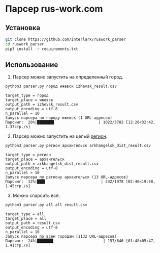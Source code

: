 # Парсер rus-work.com

## Установка

```bash
git clone https://github.com/interlark/ruswork_parser
cd ruswork_parser
pip3 install -r requirements.txt
```

## Использование
1. Парсер можно запустить на определенный город.

```bash
python3 parser.py город ижевск izhevsk_result.csv
```

```text
target_type = город
target_place = ижевск
output_path = izhevsk_result.csv
output_encoding = utf-8
n_parallel = 10
Запуск парсера по городу ижевск (1 URL-адресов)
Парсинг:  28%|███████▍                   | 1022/3702 [12:26<32:42,  1.37стр./s]
```

2. Парсер можно запустить на целый [регион](https://rus-work.com/regions.html).

```bash
python3 parser.py регион архангельск arkhangelsk_dist_result.csv
```

```text
target_type = регион
target_place = архангельск
output_path = arkhangelsk_dist_result.csv
output_encoding = utf-8
n_parallel = 10
Запуск парсера по региону архангельск (13 URL-адресов)
Парсинг:  12%|███▍                        | 242/1978 [02:46<19:58,  1.45стр./s]
```

3. Можно спарсить всё.

```bash
python3 parser.py all all result.csv
```

```text
target_type = all
target_place = all
output_path = result.csv
output_encoding = utf-8
n_parallel = 10
Запуск парсера по всем городам (1132 URL-адресов)
Парсинг:  24%|███████                      | 157/646 [01:48<05:47,  1.41стр./s]
```
